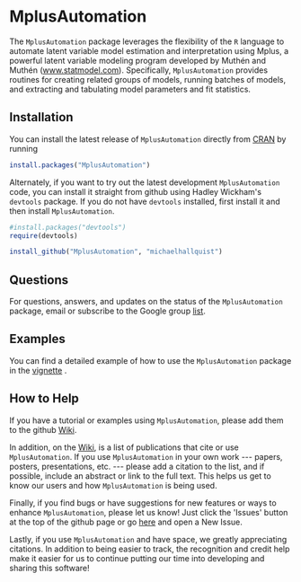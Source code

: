 MplusAutomation
===============

The `MplusAutomation` package leverages the flexibility of the `R`
language to automate latent variable model estimation and
interpretation using Mplus, a powerful latent variable modeling
program developed by Muthén and Muthén
(www.statmodel.com). Specifically, `MplusAutomation` provides routines
for creating related groups of models, running batches of models, and
extracting and tabulating model parameters and fit statistics.

Installation
------------

You can install the latest release of `MplusAutomation` directly from
[CRAN](http://cran.r-project.org/package=MplusAutomation) by running

```r
install.packages("MplusAutomation")
```

Alternately, if you want to try out the latest development
`MplusAutomation` code, you can install it straight from github using
Hadley Wickham's `devtools` package. If you do not have `devtools`
installed, first install it and then install `MplusAutomation`.

```r
#install.packages("devtools")
require(devtools)

install_github("MplusAutomation", "michaelhallquist")
```

Questions
---------

For questions, answers, and updates on the status of the
`MplusAutomation` package, email or subscribe to the Google group
[list](https://groups.google.com/forum/#!forum/mplusautomation).

Examples
--------

You can find a detailed example of how to use the `MplusAutomation`
package in the
[vignette](https://github.com/michaelhallquist/MplusAutomation/blob/master/inst/doc/Vignette.pdf)
.

How to Help
-----------

If you have a tutorial or examples using `MplusAutomation`, please add them to
the github [Wiki](https://github.com/michaelhallquist/MplusAutomation/wiki).

In addition, on the [Wiki](https://github.com/michaelhallquist/MplusAutomation/wiki),
is a list of publications that cite or use `MplusAutomation`.  If you use `MplusAutomation`
in your own work --- papers, posters, presentations, etc. --- please add a citation to the
list, and if possible, include an abstract or link to the full text. This helps us get to
know our users and how `MplusAutomation` is being used.

Finally, if you find bugs or have suggestions for new features or ways to enhance
`MplusAutomation`, please let us know!  Just click the 'Issues' button at the top
of the github page or go
[here](https://github.com/michaelhallquist/MplusAutomation/issues?state=open)
and open a New Issue.

Lastly, if you use `MplusAutomation` and have space, we greatly appreciating citations.
In addition to being easier to track, the recognition and credit help make it
easier for us to continue putting our time into developing and sharing this software!




